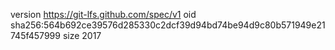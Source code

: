 version https://git-lfs.github.com/spec/v1
oid sha256:564b692ce39576d285330c2dcf39d94bd74be94d9c80b571949e21745f457999
size 2017
